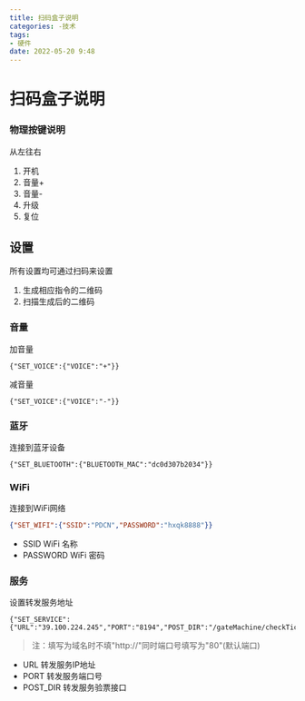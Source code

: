 ```yaml
---
title: 扫码盒子说明
categories: -技术
tags: 
- 硬件
date: 2022-05-20 9:48
---
```


# 扫码盒子说明


### 物理按键说明

从左往右

1. 开机  
2. 音量+  
3. 音量-  
4. 升级  
5. 复位 

## 设置

所有设置均可通过扫码来设置

1. 生成相应指令的二维码
2. 扫描生成后的二维码

### 音量

加音量

```
{"SET_VOICE":{"VOICE":"+"}}
```

减音量

```
{"SET_VOICE":{"VOICE":"-"}}
```

###  蓝牙

连接到蓝牙设备

```
{"SET_BLUETOOTH":{"BLUETOOTH_MAC":"dc0d307b2034"}}
```

###  WiFi

连接到WiFi网络 

```json
{"SET_WIFI":{"SSID":"PDCN","PASSWORD":"hxqk8888"}}
```

- SSID WiFi 名称
- PASSWORD WiFi 密码

###  服务

设置转发服务地址

```
{"SET_SERVICE":{"URL":"39.100.224.245","PORT":"8194","POST_DIR":"/gateMachine/checkTicket"}}
```

> 注：填写为域名时不填"http://"同时端口号填写为"80"(默认端口) 	

- URL  转发服务IP地址
- PORT  转发服务端口号
- POST_DIR  转发服务验票接口